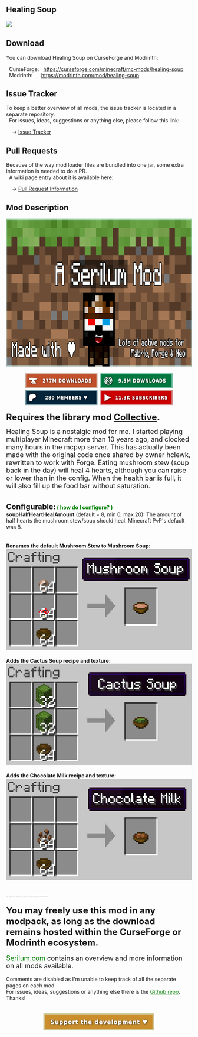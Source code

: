 <h2>Healing Soup</h2>

<p><a href="https://github.com/Serilum/Healing-Soup"><img src="https://serilum.com/assets/data/logo/healing-soup.png"></a></p><h2>Download</h2>

<p>You can download Healing Soup on CurseForge and Modrinth:</p><p>&nbsp;&nbsp;CurseForge: &nbsp;&nbsp;<a href="https://curseforge.com/minecraft/mc-mods/healing-soup">https://curseforge.com/minecraft/mc-mods/healing-soup</a><br>&nbsp;&nbsp;Modrinth: &nbsp;&nbsp;&nbsp;&nbsp;&nbsp;<a href="https://modrinth.com/mod/healing-soup">https://modrinth.com/mod/healing-soup</a></p>

<h2>Issue Tracker</h2>

<p>To keep a better overview of all mods, the issue tracker is located in a separate repository.<br>&nbsp;&nbsp;For issues, ideas, suggestions or anything else, please follow this link:</p>

<p>&nbsp;&nbsp;&nbsp;&nbsp;-> <a href="https://serilum.com/url/issue-tracker">Issue Tracker</a></p>

<h2>Pull Requests</h2>

<p>Because of the way mod loader files are bundled into one jar, some extra information is needed to do a PR.<br>&nbsp;&nbsp;A wiki page entry about it is available here:</p>

<p>&nbsp;&nbsp;&nbsp;&nbsp;-> <a href="https://serilum.com/url/pull-requests">Pull Request Information</a></p>

<h2>Mod Description</h2>

<p style="text-align:center"><a href="https://serilum.com/" rel="nofollow"><img src="https://github.com/Serilum/.cdn/raw/main/description/header/header.png" alt="" width="838" height="400"></a></p>

<p style="text-align:center"><a href="https://curseforge.com/members/serilum/projects" rel="nofollow"><img src="https://raw.githubusercontent.com/Serilum/.data-workflow/main/badges/svg/curseforge.svg" width="200"></a> <a href="https://modrinth.com/user/Serilum" rel="nofollow"><img src="https://raw.githubusercontent.com/Serilum/.data-workflow/main/badges/svg/modrinth.svg" width="200"></a> <a href="https://patreon.com/serilum" rel="nofollow"><img src="https://raw.githubusercontent.com/Serilum/.data-workflow/main/badges/svg/patreon.svg" width="200"></a> <a href="https://youtube.com/@serilum" rel="nofollow"><img src="https://raw.githubusercontent.com/Serilum/.data-workflow/main/badges/svg/youtube.svg" width="200"></a></p>

<p><strong><span style="font-size:24px">Requires the library mod&nbsp;<a style="font-size:24px" href="https://curseforge.com/minecraft/mc-mods/collective" rel="nofollow">Collective</a>.<br></span></strong></p>

<p><span style="font-size:18px">Healing Soup is a nostalgic mod for me. I started playing multiplayer Minecraft more than 10 years ago, and clocked many hours in the mcpvp server. This has actually been made with the original code once shared by owner hclewk, rewritten to work with Forge. Eating mushroom stew (soup back in the day) will heal 4 hearts, although you can raise or lower than in the config. When the health bar is full, it will also fill up the food bar without saturation.</span><br><br><br><strong><span style="font-size:20px">Configurable:</span> <span style="color:#008000;font-size:14px"><a style="color:#008000" href="https://github.com/Serilum/.information/wiki/how-to-configure-mods" rel="nofollow">(&nbsp;how do I configure?&nbsp;)</a></span><br></strong><strong>soupHalfHeartHealAmount</strong>&nbsp;(default = 8, min 0, max 20): The amount of half hearts the mushroom stew/soup should heal. Minecraft PvP's default was 8.<br><br><br><strong>Renames the default Mushroom Stew to Mushroom Soup:</strong><br><picture><img src="https://github.com/Serilum/.cdn/raw/main/projects/healing-soup/a.jpg" width="581" height="274"></picture><br><br><strong>Adds the Cactus Soup recipe and texture:</strong><br><picture><img src="https://github.com/Serilum/.cdn/raw/main/projects/healing-soup/b.jpg" width="581" height="274"></picture><br><br><strong>Adds the Chocolate Milk recipe and texture:</strong><br><picture><img src="https://github.com/Serilum/.cdn/raw/main/projects/healing-soup/c.jpg" width="581" height="274"></picture></p>

<p><br>------------------<br><br><span style="font-size:24px"><strong>You may freely use this mod in any modpack, as long as the download remains hosted within the CurseForge or Modrinth ecosystem.</strong></span><br><br><span style="font-size:18px"><a style="font-size:18px;color:#008000" href="https://serilum.com/" rel="nofollow">Serilum.com</a> contains an overview and more information on all mods available.</span><br><br><span style="font-size:14px">Comments are disabled as I'm unable to keep track of all the separate pages on each mod.</span><span style="font-size:14px"><br>For issues, ideas, suggestions or anything else there is the&nbsp;<a style="font-size:14px;color:#008000" href="https://github.com/Serilum/.issue-tracker" rel="nofollow">Github repo</a>. Thanks!</span><span style="font-size:6px"><br><br></span></p>

<p style="text-align:center"><a href="https://serilum.com/donate" rel="nofollow"><img src="https://github.com/Serilum/.cdn/raw/main/description/projects/support.svg" alt="" width="306" height="50"></a></p>